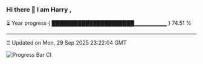 ### Hi there 👋 I am Harry , 

⏳ Year progress { ██████████████████████▁▁▁▁▁▁▁▁ } 74.51 %

---

⏰ Updated on Mon, 29 Sep 2025 23:22:04 GMT

![Progress Bar CI](https://github.com/duykhang68/duykhang68/workflows/Progress%20Bar%20CI/badge.svg)
